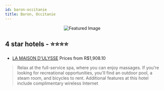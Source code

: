 ```yaml
---
id: baron-occitanie
title: Baron, Occitanie
---
```


<center><img src="https://i.travelapi.com/hotels/6000000/5400000/5396500/5396410/7d189fee_z.jpg" alt="Featured Image" /></center>


##  4 star hotels - ⭐️⭐️⭐️⭐️

-    [LA MAISON D'ULYSSE](https://us.hurb.com/hotels/baron/la-maison-d-ulysse-JNP-JP764346?cmp=18055) Prices from R$1,908.10
   > Relax at the full-service spa, where you can enjoy massages. If you're looking for recreational opportunities, you'll find an outdoor pool, a steam room, and bicycles to rent. Additional features at this hotel include complimentary wireless Internet 
